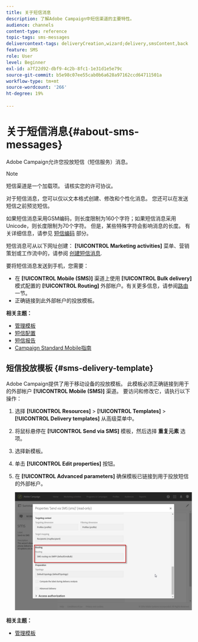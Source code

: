 ```yaml
---
title: 关于短信消息
description: 了解Adobe Campaign中短信渠道的主要特性。
audience: channels
content-type: reference
topic-tags: sms-messages
delivercontext-tags: deliveryCreation,wizard;delivery,smsContent,back
feature: SMS
role: User
level: Beginner
exl-id: a7f22d92-dbf9-4c2b-8fc1-1e31d1e5e79c
source-git-commit: b5e98c07ee55cab0b6a628a97162ccd64711501a
workflow-type: tm+mt
source-wordcount: '266'
ht-degree: 19%

---
```


# 关于短信消息{#about-sms-messages}

Adobe Campaign允许您投放短信（短信服务）消息。

>[!NOTE]
>
>短信渠道是一个加载项。 请核实您的许可协议。

对于短信消息，您可以仅以文本格式创建、修改和个性化消息。 您还可以在发送短信之前预览短信。

如果短信消息采用GSM编码，则长度限制为160个字符；如果短信消息采用Unicode，则长度限制为70个字符。 但是，某些特殊字符会影响消息的长度。 有关详细信息，请参见 [短信编码](../../administration/using/configuring-sms-channel.md#sms-encoding--length-and-transliteration) 部分。

短信消息可从以下网址创建： **[!UICONTROL Marketing activities]** 菜单、营销策划或工作流中的，请参阅 [创建短信消息](../../channels/using/creating-an-sms-message.md).

要将短信消息发送到手机，您需要：

* 在 **[!UICONTROL Mobile (SMS)]** 渠道上使用 **[!UICONTROL Bulk delivery]** 模式配置的 **[!UICONTROL Routing]** 外部帐户。有关更多信息，请参阅[路由](../../administration/using/configuring-sms-channel.md#defining-an-sms-routing)一节。
* 正确链接到此外部帐户的投放模板。

**相关主题：**

* [管理模板](../../start/using/marketing-activity-templates.md)
* [短信配置](../../administration/using/configuring-sms-channel.md#defining-an-sms-routing)
* [短信报告](../../reporting/using/sms-report.md)
* [Campaign Standard Mobile指南](../../channels/using/get-started-communication-channels.md)

## 短信投放模板 {#sms-delivery-template}

Adobe Campaign提供了用于移动设备的投放模板。 此模板必须正确链接到用于的外部帐户 **[!UICONTROL Mobile (SMS)]** 渠道。 要访问和修改它，请执行以下操作：

1. 选择 **[!UICONTROL Resources]** > **[!UICONTROL Templates]** > **[!UICONTROL Delivery templates]** 从高级菜单中。
1. 将鼠标悬停在 **[!UICONTROL Send via SMS]** 模板，然后选择 **重复元素** 选项。
1. 选择新模板。
1. 单击 **[!UICONTROL Edit properties]** 按钮。
1. 在 **[!UICONTROL Advanced parameters]** 确保模板已链接到用于投放短信的外部帐户。

   ![](assets/sms_template.png)

**相关主题：**

* [管理模板](../../start/using/marketing-activity-templates.md)
